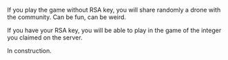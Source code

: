 If you play the game without RSA key, you will share randomly a drone with the community.
Can be fun, can be weird.

If you have your RSA key, you will be able to play in the game of the integer you claimed on the server.

In construction.
